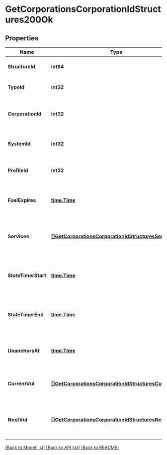 # GetCorporationsCorporationIdStructures200Ok

## Properties
Name | Type | Description | Notes
------------ | ------------- | ------------- | -------------
**StructureId** | **int64** | The Item ID of the structure | [default to null]
**TypeId** | **int32** | The type id of the structure | [default to null]
**CorporationId** | **int32** | ID of the corporation that owns the structure | [default to null]
**SystemId** | **int32** | The solar system the structure is in | [default to null]
**ProfileId** | **int32** | The id of the ACL profile for this citadel | [default to null]
**FuelExpires** | [**time.Time**](time.Time.md) | Date on which the structure will run out of fuel | [optional] [default to null]
**Services** | [**[]GetCorporationsCorporationIdStructuresService**](get_corporations_corporation_id_structures_service.md) | Contains a list of service upgrades, and their state | [optional] [default to null]
**StateTimerStart** | [**time.Time**](time.Time.md) | Date at which the structure entered it&#39;s current state | [optional] [default to null]
**StateTimerEnd** | [**time.Time**](time.Time.md) | Date at which the structure will move to it&#39;s next state | [optional] [default to null]
**UnanchorsAt** | [**time.Time**](time.Time.md) | Date at which the structure will unanchor | [optional] [default to null]
**CurrentVul** | [**[]GetCorporationsCorporationIdStructuresCurrentVul**](get_corporations_corporation_id_structures_current_vul.md) | This week&#39;s vulnerability windows, Monday is day 0 | [default to null]
**NextVul** | [**[]GetCorporationsCorporationIdStructuresNextVul**](get_corporations_corporation_id_structures_next_vul.md) | Next week&#39;s vulnerability windows, Monday is day 0 | [default to null]

[[Back to Model list]](../README.md#documentation-for-models) [[Back to API list]](../README.md#documentation-for-api-endpoints) [[Back to README]](../README.md)


